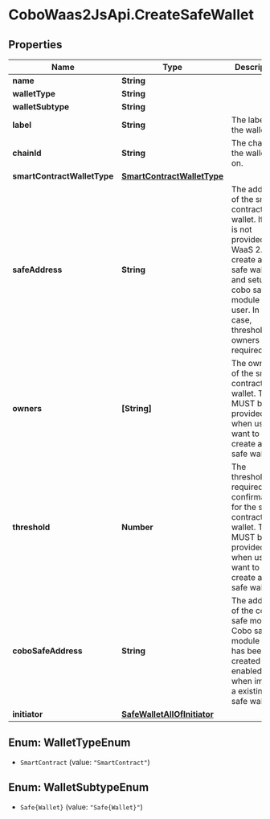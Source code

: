 # CoboWaas2JsApi.CreateSafeWallet

## Properties

Name | Type | Description | Notes
------------ | ------------- | ------------- | -------------
**name** | **String** |  | 
**walletType** | **String** |  | 
**walletSubtype** | **String** |  | 
**label** | **String** | The label of the wallet. | [optional] 
**chainId** | **String** | The chain id the wallet is on. | 
**smartContractWalletType** | [**SmartContractWalletType**](SmartContractWalletType.md) |  | 
**safeAddress** | **String** | The address of the smart contract wallet. If this is not provided, WaaS 2.0 will create a new safe wallet and setup cobo safe module for user. In this case, threshold, owners is required. | [optional] 
**owners** | **[String]** | The owners of the smart contract wallet. This MUST be provided when user want to create a new safe wallet. | [optional] 
**threshold** | **Number** | The threshold of required confirmations for the smart contract wallet. This MUST be provided when user want to create a new safe wallet. | [optional] 
**coboSafeAddress** | **String** | The address of the cobo safe module. Cobo safe module must has been created &amp; enabled when import a existing safe wallet. | [optional] 
**initiator** | [**SafeWalletAllOfInitiator**](SafeWalletAllOfInitiator.md) |  | [optional] 



## Enum: WalletTypeEnum


* `SmartContract` (value: `"SmartContract"`)





## Enum: WalletSubtypeEnum


* `Safe{Wallet}` (value: `"Safe{Wallet}"`)




